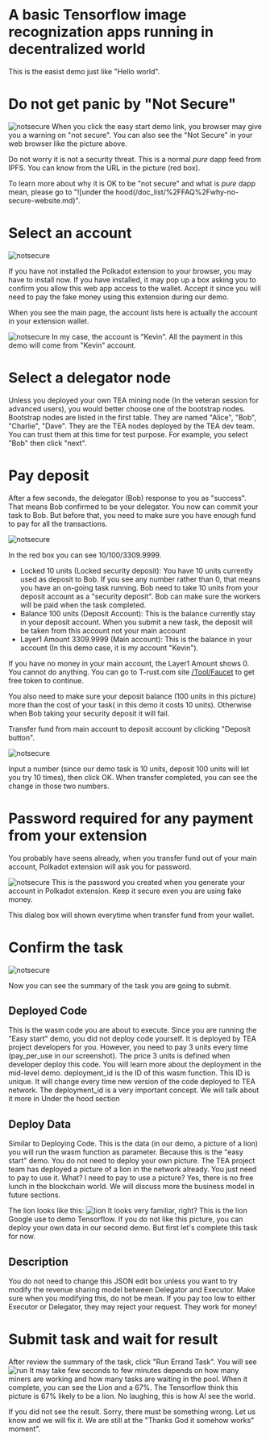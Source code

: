 
# A basic Tensorflow image recognization apps running in decentralized world

This is the easist demo just like "Hello world". 



# Do not get panic by "Not Secure"

![notsecure](https://github.com/tearust/tea-docs/blob/main/res/easystart1.png?raw=true)
When you click the easy start demo link, you browser may give you a warning on "not secure". You can also see the "Not Secure" in your web browser like the picture above.

Do not worry it is not a security threat. This is a normal *pure* dapp feed from IPFS. You can know from the URL in the picture (red box).

To learn more about why it is OK to be "not secure" and what is *pure* dapp mean, please go to "![under the hood(/doc_list/%2FFAQ%2Fwhy-no-secure-website.md)".

# Select an account

![notsecure](https://github.com/tearust/tea-docs/blob/main/res/easystart2.png?raw=true)

If you have not installed the Polkadot extension to your browser, you may have to install now. 
If you have installed, it may pop up a box asking you to confirm you allow this web app access to the wallet. Accept it since you will need to pay the fake money using this extension during our demo.

When you see the main page, the account lists here is actually the account in your extension wallet.

![notsecure](https://github.com/tearust/tea-docs/blob/main/res/easystart3.png?raw=true)
In my case, the account is "Kevin". All the payment in this demo will come from "Kevin" account. 


# Select a delegator node
Unless you deployed your own TEA mining node (In the veteran session for advanced users), you would better choose one of the bootstrap nodes. Bootstrap nodes are listed in the first table. They are named "Alice", "Bob", "Charlie", "Dave". They are the TEA nodes deployed by the TEA dev team. You can trust them at this time for test purpose. For example, you select "Bob" then click "next".

# Pay deposit
After a few seconds, the delegator (Bob) response to you as "success". That means Bob confirmed to be your delegator. You now can commit your task to Bob.
But before that, you need to make sure you have enough fund to pay for all the transactions.


![notsecure](https://github.com/tearust/tea-docs/blob/main/res/easystart4.png?raw=true)

In the red box you can see 10/100/3309.9999. 
- Locked 10 units (Locked security deposit): You have 10 units currently used as deposit to Bob. If you see any number rather than 0, that means you have an on-going task running. Bob need to take 10 units from your deposit account as a "security deposit". Bob can make sure the workers will be paid when the task completed. 
- Balance 100 units (Deposit Account): This is the balance currently stay in your deposit account. When you submit a new task, the deposit will be taken from this account not your main account
- Layer1 Amount 3309.9999 (Main account): This is the balance in your account (In this demo case, it is my account "Kevin"). 

If you have no money in your main account, the Layer1 Amount shows 0. You cannot do anything. You can go to T-rust.com site [/Tool/Faucet](http://t-rust.com/tools/layer1_faucet) to get free token to continue. 

You also need to make sure your deposit balance (100 units in this picture) more than the cost of your task( in this demo it costs 10 units). Otherwise when Bob taking your security deposit it will fail.

Transfer fund from main account to deposit account by clicking "Deposit button". 

![notsecure](https://github.com/tearust/tea-docs/blob/main/res/easystart5.png?raw=true)

Input a number (since our demo task is 10 units, deposit 100 units will let you try 10 times), then click OK.
When transfer completed, you can see the change in those two numbers.

# Password required for any payment from your extension
You probably have seens already, when you transfer fund out of your main account, Polkadot extension will ask you for password.

![notsecure](https://github.com/tearust/tea-docs/blob/main/res/easystart6.png?raw=true)
This is the password you created when you generate your account in Polkadot extension. Keep it secure even you are using fake money.

This dialog box will shown everytime when transfer fund from your wallet. 

# Confirm the task

![notsecure](https://github.com/tearust/tea-docs/blob/main/res/easystart7.png?raw=true)

Now you can see the summary of the task you are going to submit.
## Deployed Code
This is the wasm code you are about to execute. 
Since you are running the "Easy start" demo, you did not deploy code yourself. It is deployed by TEA project developers for you. However, you need to pay 3 units every time (pay_per_use in our screenshot). The price 3 units is defined when developer deploy this code. You will learn more about the deployment in the mid-level demo. 
deployment_id is the ID of this wasm function. This ID is unique. It will change every time new version of the code deployed to TEA network. The deployment_id is a very important concept. We will talk about it more in Under the hood section

## Deploy Data
Similar to Deploying Code. This is the data (in our demo, a picture of a lion) you will run the wasm function as parameter. Because this is the "easy start" demo. You do not need to deploy your own picture. The TEA project team has deployed a picture of a lion in the network already. You just need to pay to use it. What? I need to pay to use a picture? Yes, there is no free lunch in the blockchain world. We will discuss more the business model in future sections.

The lion looks like this:
![lion](https://github.com/tearust/tea-docs/blob/main/res/lion.jpg?raw=true)
It looks very familiar, right? This is the lion Google use to demo Tensorflow. If you do not like this picture, you can deploy your own data in our second demo. But first let's complete this task for now.

## Description
You do not need to change this JSON edit box unless you want to try modify the revenue sharing model between Delegator and Executor. Make sure when you modifying this, do not be mean. If you pay too low to either Executor or Delegator, they may reject your request. They work for money!

# Submit task and wait for result
After review the summary of the task, click "Run Errand Task". You will see
![run](https://github.com/tearust/tea-docs/blob/main/res/easystart8.png?raw=true)
It may take few seconds to few minutes depends on how many miners are working and how many tasks are waiting in the pool.
When it complete, you can see the Lion and a 67%. The Tensorflow think this picture is 67% likely to be a lion. No laughing, this is how AI see the world.

If you did not see the result. Sorry, there must be something wrong. Let us know and we will fix it. We are still at the "Thanks God it somehow works" moment".

